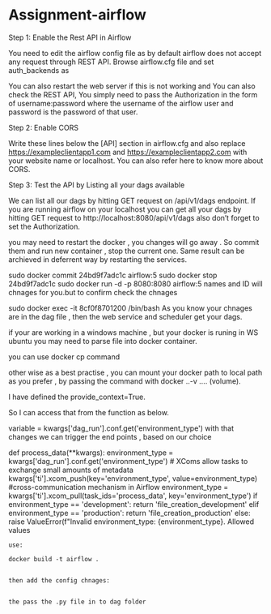 # Assignment-airflow

Step 1: Enable the Rest API in Airflow

You need to edit the airflow config file as by default airflow does not accept any request through REST API. Browse airflow.cfg file and set auth_backends as

You can also restart the web server if this is not working and You can also check the REST API, You simply need to pass the Authorization in the form of username:password where the username of the airflow user and password is the password of that user.

Step 2: Enable CORS

Write these lines below the [API] section in airflow.cfg and also replace https://exampleclientapp1.com and https://exampleclientapp2.com with your website name or localhost. You can also refer here to know more about CORS.

Step 3: Test the API by Listing all your dags available

We can list all our dags by hitting GET request on /api/v1/dags endpoint. If you are running airflow on your localhost you can get all your dags by hitting GET request to http://localhost:8080/api/v1/dags also don’t forget to set the Authorization.



you may need to restart the docker , you changes will go away . So commit them and run new container , stop the current one. Same result can be archieved in deferrent way by restarting the services.

 sudo docker commit 24bd9f7adc1c airflow:5
sudo docker stop 24bd9f7adc1c
 sudo docker run -d -p 8080:8080  airflow:5
names and ID will chnages for you.but to confirm check the chnages

 sudo docker exec -it 8cf0f8701200 /bin/bash
As you know your chnages are in the dag file , then the web service and scheduler get your dags.

if your are working in a windows machine , but your docker is runing in WS ubuntu you may need to parse file into docker container.

you can use docker cp command

other wise as a best practise , you can mount your docker path to local path as you prefer , by passing the command with docker ..-v …. (volume).



I have defined the provide_context=True.

So I can access that from the function as below.

  variable = kwargs['dag_run'].conf.get('environment_type')
with that changes we can trigger the end points , based on our choice


def process_data(**kwargs):
    environment_type = kwargs['dag_run'].conf.get('environment_type')       # XComs allow tasks to exchange small amounts of metadata
    kwargs['ti'].xcom_push(key='environment_type', value=environment_type) #cross-communication mechanism in Airflow
    environment_type = kwargs['ti'].xcom_pull(task_ids='process_data', key='environment_type')
    if environment_type == 'development':
        return 'file_creation_development'
    elif environment_type == 'production':
        return 'file_creation_production'
    else:
        raise ValueError(f"Invalid environment_type: {environment_type}. Allowed values









    use:

    docker build -t airflow .


    then add the config chnages:


    the pass the .py file in to dag folder
